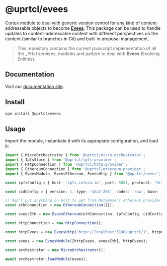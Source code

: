 # @uprtcl/evees

Cortex module to deal with generic version control for any kind of content-addressable objects to become [**Evees**](https://github.com/uprtcl/spec/wiki/What-are-Evees%3F). This package can be used to handle updates to content-addressable content with different perspectives on the content (similar to branches in Git) and built-in proposal management.

> This repository contains the current javascript implementation of all the \_Prtcl services, modules and pattern to deal with **Evees** (Evolving Entities).

## Documentation

Visit our [documentation site](https://uprtcl.github.io/js-uprtcl).

## Install

```bash
npm install @uprtcl/evees
```

## Usage

Import the module, instantiate it with its appropiate configuration, and load it:

```ts
import { MicroOrchestrator } from '@uprtcl/micro-orchestrator';
import { IpfsStore } from '@uprtcl/ipfs-provider';
import { HttpConnection } from '@uprtcl/http-provider';
import { EthereumConnection } from '@uprtcl/ethereum-provider';
import { EveesModule, EveesEthereum, EveesHttp } from '@uprtcl/evees';

const ipfsConfig = { host: 'ipfs.infura.io', port: 5001, protocol: 'https' };

const cidConfig = { version: 1, type: 'sha2-256', codec: 'raw', base: 'base58btc' };

// Don't put anything on host to get from Metamask's ethereum provider
const ethConnection = new EthereumConnection({});

const eveesEth = new EveesEthereum(ethConnection, ipfsConfig, cidConfig);

const httpConnection = new HttpConnection();

const httpEvees = new EveesHttp('http://localhost:3100/uprtcl/1', httpConnection, ethConnection, cidConfig);

const evees = new EveesModule([httpEvees, eveesEth], httpEvees);

const orchestrator = new MicroOrchestrator();

await orchestrator.loadModule(evees);
```
